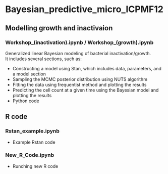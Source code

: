 # Bayesian_predictive_micro_ICPMF12

## Modelling growth and inactivaion
### Workshop_(inactivation).ipynb / Workshop_(growth).ipynb
Generalized linear Bayesian modeling of bacterial inactivation/growth.<br>
It includes several sections, such as:<br>
<ul>
<li>Constructing a model using Stan, which includes data, parameters, and a model section
<li>Sampling the MCMC posterior distribution using NUTS algorithm
<li>Fitting the data using frequentist method and plotting the results
<li>Predicting the cell count at a given time using the Bayesian model and plotting the results
<li>Python code
</ul>


## R code
### Rstan_example.ipynb
<ul>
<li>Example Rstan code
</ul>

### New_R_Code.ipynb
<ul>
<li>Runching new R code
</ul>

